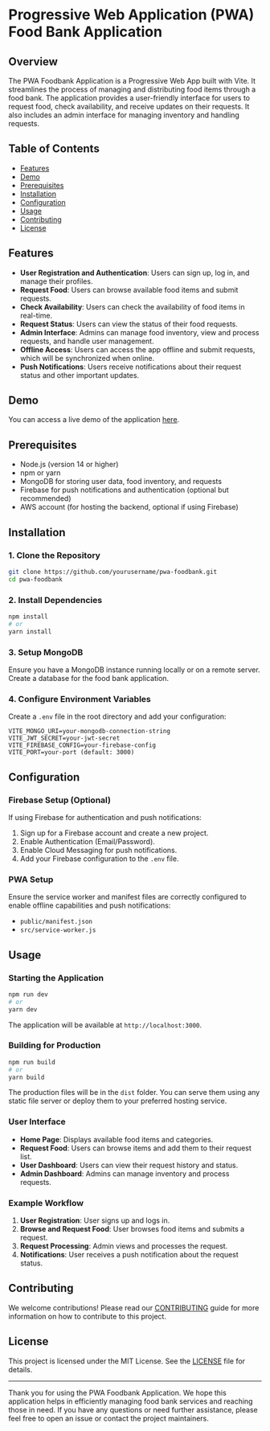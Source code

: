 # Progressive Web Application (PWA) Food Bank Application

## Overview
The PWA Foodbank Application is a Progressive Web App built with Vite. It streamlines the process of managing and distributing food items through a food bank. The application provides a user-friendly interface for users to request food, check availability, and receive updates on their requests. It also includes an admin interface for managing inventory and handling requests.

## Table of Contents
- [Features](#features)
- [Demo](#demo)
- [Prerequisites](#prerequisites)
- [Installation](#installation)
- [Configuration](#configuration)
- [Usage](#usage)
- [Contributing](#contributing)
- [License](#license)

## Features
- **User Registration and Authentication**: Users can sign up, log in, and manage their profiles.
- **Request Food**: Users can browse available food items and submit requests.
- **Check Availability**: Users can check the availability of food items in real-time.
- **Request Status**: Users can view the status of their food requests.
- **Admin Interface**: Admins can manage food inventory, view and process requests, and handle user management.
- **Offline Access**: Users can access the app offline and submit requests, which will be synchronized when online.
- **Push Notifications**: Users receive notifications about their request status and other important updates.

## Demo
You can access a live demo of the application [here](https://example.com/demo).

## Prerequisites
- Node.js (version 14 or higher)
- npm or yarn
- MongoDB for storing user data, food inventory, and requests
- Firebase for push notifications and authentication (optional but recommended)
- AWS account (for hosting the backend, optional if using Firebase)

## Installation

### 1. Clone the Repository
```bash
git clone https://github.com/yourusername/pwa-foodbank.git
cd pwa-foodbank
```

### 2. Install Dependencies
```bash
npm install
# or
yarn install
```

### 3. Setup MongoDB
Ensure you have a MongoDB instance running locally or on a remote server. Create a database for the food bank application.

### 4. Configure Environment Variables
Create a `.env` file in the root directory and add your configuration:
```
VITE_MONGO_URI=your-mongodb-connection-string
VITE_JWT_SECRET=your-jwt-secret
VITE_FIREBASE_CONFIG=your-firebase-config
VITE_PORT=your-port (default: 3000)
```

## Configuration

### Firebase Setup (Optional)
If using Firebase for authentication and push notifications:
1. Sign up for a Firebase account and create a new project.
2. Enable Authentication (Email/Password).
3. Enable Cloud Messaging for push notifications.
4. Add your Firebase configuration to the `.env` file.

### PWA Setup
Ensure the service worker and manifest files are correctly configured to enable offline capabilities and push notifications:
- `public/manifest.json`
- `src/service-worker.js`

## Usage

### Starting the Application
```bash
npm run dev
# or
yarn dev
```
The application will be available at `http://localhost:3000`.

### Building for Production
```bash
npm run build
# or
yarn build
```
The production files will be in the `dist` folder. You can serve them using any static file server or deploy them to your preferred hosting service.

### User Interface
- **Home Page**: Displays available food items and categories.
- **Request Food**: Users can browse items and add them to their request list.
- **User Dashboard**: Users can view their request history and status.
- **Admin Dashboard**: Admins can manage inventory and process requests.

### Example Workflow
1. **User Registration**: User signs up and logs in.
2. **Browse and Request Food**: User browses food items and submits a request.
3. **Request Processing**: Admin views and processes the request.
4. **Notifications**: User receives a push notification about the request status.

## Contributing
We welcome contributions! Please read our [CONTRIBUTING](CONTRIBUTING.md) guide for more information on how to contribute to this project.

## License
This project is licensed under the MIT License. See the [LICENSE](LICENSE) file for details.

---

Thank you for using the PWA Foodbank Application. We hope this application helps in efficiently managing food bank services and reaching those in need. If you have any questions or need further assistance, please feel free to open an issue or contact the project maintainers.
